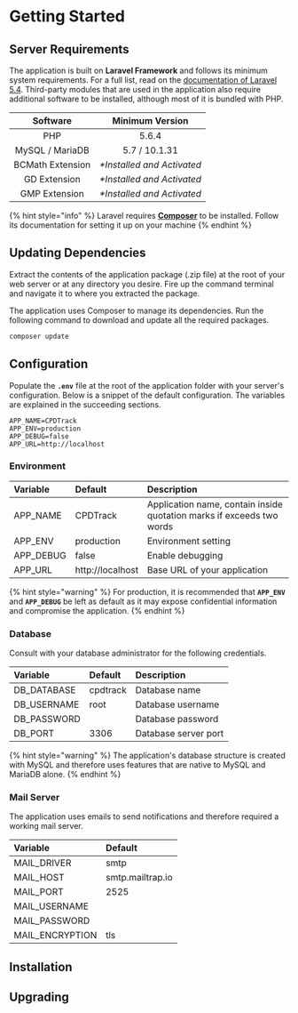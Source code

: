 # Getting Started

## Server Requirements

The application is built on **Laravel Framework** and follows its minimum system requirements. For a full list, read on the [documentation of Laravel 5.4](https://laravel.com/docs/5.4#server-requirements). Third-party modules that are used in the application also require additional software to be installed, although most of it is bundled with PHP.

| Software | Minimum Version |
| :---: | :---: |
| PHP | 5.6.4 |
| MySQL / MariaDB | 5.7 /  10.1.31 |
| BCMath Extension | _\*Installed and Activated_ |
| GD Extension | _\*Installed and Activated_ |
| GMP Extension | _\*Installed and Activated_ |

{% hint style="info" %}
Laravel requires [**Composer**](https://getcomposer.org/) to be installed. Follow its documentation for setting it up on your machine
{% endhint %}

## Updating Dependencies

Extract the contents of the application package \(.zip file\) at the root of your web server or at any directory you desire. Fire up the command terminal and navigate it to where you extracted the package.

The application uses Composer to manage its dependencies. Run the following command to download and update all the required packages.

```bash
composer update
```

## Configuration

Populate the **`.env`**  file at the root of the application folder with your server's configuration. Below is a snippet of the default configuration. The variables are explained in the succeeding sections.

```text
APP_NAME=CPDTrack
APP_ENV=production
APP_DEBUG=false
APP_URL=http://localhost
```

### Environment

| Variable | Default | Description |
| :--- | :--- | :--- |
| APP\_NAME | CPDTrack | Application name, contain inside quotation marks if exceeds two words |
| APP\_ENV | production | Environment setting |
| APP\_DEBUG | false | Enable debugging |
| APP\_URL | http://localhost | Base URL of your application |

{% hint style="warning" %}
For production, it is recommended that **`APP_ENV`** and **`APP_DEBUG`** be left as default as it may expose confidential information and compromise the application.
{% endhint %}

### Database

Consult with your database administrator for the following credentials.

| Variable | Default | Description |
| :--- | :--- | :--- |
| DB\_DATABASE | cpdtrack | Database name |
| DB\_USERNAME | root | Database username |
| DB\_PASSWORD |  | Database password |
| DB\_PORT | 3306 | Database server port |

{% hint style="warning" %}
The application's database structure is created with MySQL and therefore uses features that are native to MySQL and MariaDB alone.
{% endhint %}

### Mail Server

The application uses emails to send notifications and therefore required a working mail server.

| Variable | Default |
| :--- | :--- |
| MAIL\_DRIVER | smtp |
| MAIL\_HOST | smtp.mailtrap.io |
| MAIL\_PORT | 2525 |
| MAIL\_USERNAME |  |
| MAIL\_PASSWORD |  |
| MAIL\_ENCRYPTION | tls |

## Installation

## Upgrading



